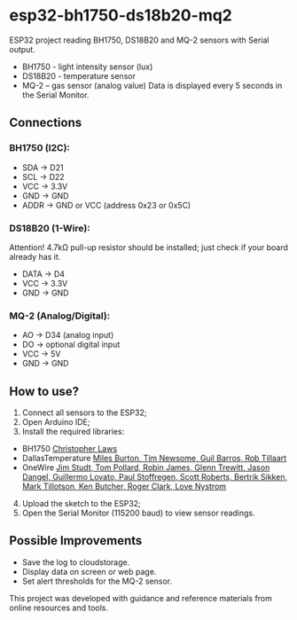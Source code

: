 # esp32-bh1750-ds18b20-mq2

ESP32 project reading BH1750, DS18B20 and MQ-2 sensors with Serial output.
- BH1750 - light intensity sensor (lux)
- DS18B20 - temperature sensor
- MQ-2 – gas sensor (analog value)
Data is displayed every 5 seconds in the Serial Monitor.

## Connections

### BH1750 (I2C):
- SDA → D21
- SCL → D22
- VCC → 3.3V
- GND → GND
- ADDR → GND or VCC (address 0x23 or 0x5C)

### DS18B20 (1-Wire):
Attention! 4.7kΩ pull-up resistor should be installed; just check if your board already has it.
- DATA → D4
- VCC → 3.3V
- GND → GND
  
### MQ-2 (Analog/Digital):
- AO → D34 (analog input)
- DO → optional digital input
- VCC → 5V
- GND → GND

## How to use?

1. Connect all sensors to the ESP32;
2. Open Arduino IDE;
3. Install the required libraries:
- BH1750 [Christopher Laws](https://docs.arduino.cc/libraries/bh1750/)
- DallasTemperature [Miles Burton, Tim Newsome, Guil Barros, Rob Tillaart](https://docs.arduino.cc/libraries/dallastemperature/)
- OneWire [Jim Studt, Tom Pollard, Robin James, Glenn Trewitt, Jason Dangel, Guillermo Lovato, Paul Stoffregen, Scott Roberts, Bertrik Sikken, Mark Tillotson, Ken Butcher, Roger Clark, Love Nystrom](https://docs.arduino.cc/libraries/onewire/)
4. Upload the sketch to the ESP32;
5. Open the Serial Monitor (115200 baud) to view sensor readings.

## Possible Improvements

- Save the log to cloudstorage.
- Display data on screen or web page.
- Set alert thresholds for the MQ-2 sensor.

This project was developed with guidance and reference materials from online resources and tools.
